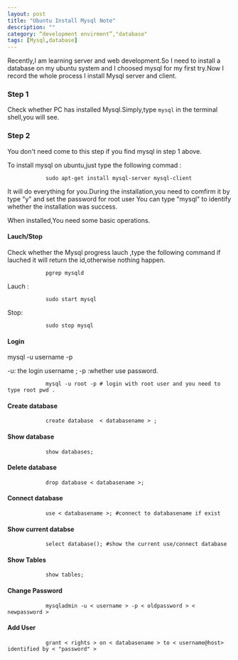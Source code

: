 ```yaml
---
layout: post
title: "Ubuntu Install Mysql Note"
description: ""
category: “development envirment”,"database"
tags: [Mysql,database]
---
```


Recently,I am learning server and web development.So I need to install a database on my ubuntu 
system and I choosed mysql for my first try.Now I record the whole process I install Mysql server and client.


### Step 1
Check whether  PC has installed Mysql.Simply,type `mysql` in the terminal shell,you will see.


### Step 2
You don't need come to this step if you find mysql in step 1 above.

To install mysql on ubuntu,just type the following commad :


                sudo apt-get install mysql-server mysql-client


It will do everything for you.During the installation,you need to comfirm it by type "y" and set the password for root user
You can type "mysql" to identify whether the installation was success.


When installed,You need some basic operations.

#### Lauch/Stop
Check whether the Mysql progress lauch ,type the following command if lauched it will return the id,otherwise nothing happen.

                pgrep mysqld

Lauch :

                sudo start mysql 

Stop:

                sudo stop mysql

#### Login
mysql -u username -p

-u: the login username ; -p :whether use password.

                mysql -u root -p # login with root user and you need to type root pwd .


#### Create database
                create database  < databasename > ;

#### Show database
                show databases;

#### Delete database
                drop database < databasename >;

#### Connect database
                use < databasename >; #connect to databasename if exist

#### Show current databse
                select database(); #show the current use/connect database

#### Show Tables
                show tables;

#### Change Password
                mysqladmin -u < username > -p < oldpassword > < newpassword >

#### Add User
                grant < rights > on < databasename > to < username@host> identified by < "password" >

